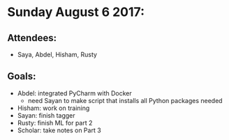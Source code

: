 # Sunday August 6 2017:
## Attendees:
- Saya, Abdel, Hisham, Rusty

## Goals:
- Abdel: integrated PyCharm with Docker
    - need Sayan to make script that installs all Python packages needed
- Hisham: work on training
- Sayan: finish tagger
- Rusty: finish ML for part 2
- Scholar: take notes on Part 3